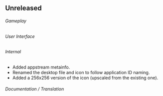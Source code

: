 ## Unreleased

###### Gameplay

###### User Interface

###### Internal
- Added appstream metainfo.
- Renamed the desktop file and icon to follow application ID naming.
- Added a 256x256 version of the icon (upscaled from the existing one).

###### Documentation / Translation
